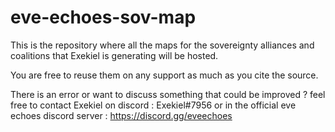 # eve-echoes-sov-map

This is the repository where all the maps for the sovereignty alliances and coalitions that Exekiel is generating will be hosted.

You are free to reuse them on any support as much as you cite the source.

There is an error or want to discuss something that could be improved ? feel free to contact Exekiel on discord : Exekiel#7956 or in the official eve echoes discord server : https://discord.gg/eveechoes
